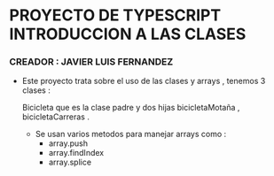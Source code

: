 # PROYECTO DE TYPESCRIPT INTRODUCCION A LAS CLASES
### CREADOR : JAVIER LUIS FERNANDEZ
* Este proyecto trata sobre  el uso de las clases y arrays , tenemos 3 clases :

  Bicicleta que es la clase padre y dos hijas bicicletaMotaña , bicicletaCarreras .
   * Se usan varios metodos para manejar arrays como :
      - array.push
      - array.findIndex
      - array.splice
      
